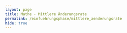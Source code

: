 ```yaml
---
layout: page
title: Mathe - Mittlere Änderungsrate
permalink: /einfuehrungsphase/mittlere_aenderungsrate
hide: true
---
```


